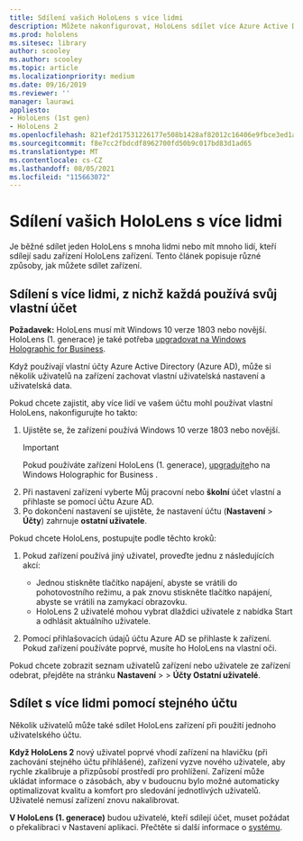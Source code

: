 ```yaml
---
title: Sdílení vašich HoloLens s více lidmi
description: Můžete nakonfigurovat, HoloLens sdílet více Azure Active Directory účty, nebo více uživateli, kteří používají jeden účet.
ms.prod: hololens
ms.sitesec: library
author: scooley
ms.author: scooley
ms.topic: article
ms.localizationpriority: medium
ms.date: 09/16/2019
ms.reviewer: ''
manager: laurawi
appliesto:
- HoloLens (1st gen)
- HoloLens 2
ms.openlocfilehash: 821ef2d17531226177e508b1428af82012c16406e9fbce3ed1a5617c767adfe8
ms.sourcegitcommit: f8e7cc2fbdcdf8962700fd50b9c017bd83d1ad65
ms.translationtype: MT
ms.contentlocale: cs-CZ
ms.lasthandoff: 08/05/2021
ms.locfileid: "115663072"
---
```

# <a name="share-your-hololens-with-multiple-people"></a>Sdílení vašich HoloLens s více lidmi

Je běžné sdílet jeden HoloLens s mnoha lidmi nebo mít mnoho lidí, kteří sdílejí sadu zařízení HoloLens zařízení.  Tento článek popisuje různé způsoby, jak můžete sdílet zařízení.

## <a name="share-with-multiple-people-each-using-their-own-account"></a>Sdílení s více lidmi, z nichž každá používá svůj vlastní účet

**Požadavek:** HoloLens musí mít Windows 10 verze 1803 nebo novější.  HoloLens (1. generace) je také potřeba [upgradovat na Windows Holographic for Business](hololens-upgrade-enterprise.md).

Když používají vlastní účty Azure Active Directory (Azure AD), může si několik uživatelů na zařízení zachovat vlastní uživatelská nastavení a uživatelská data.

Pokud chcete zajistit, aby více lidí ve vašem účtu mohl používat vlastní HoloLens, nakonfigurujte ho takto:

1. Ujistěte se, že zařízení používá Windows 10 verze 1803 nebo novější.
   > [!IMPORTANT]
   > Pokud používáte zařízení HoloLens (1. generace), [upgradujte](hololens1-upgrade-enterprise.md)ho na Windows Holographic for Business .
1. Při nastavení zařízení vyberte Můj pracovní nebo **školní** účet vlastní a přihlaste se pomocí účtu Azure AD.
1. Po dokončení nastavení se ujistěte, že nastavení účtu (**Nastavení**  >  **Účty**) zahrnuje **ostatní uživatele**.

Pokud chcete HoloLens, postupujte podle těchto kroků:

1. Pokud zařízení používá jiný uživatel, proveďte jednu z následujících akcí:
   - Jednou stiskněte tlačítko napájení, abyste se vrátili do pohotovostního režimu, a pak znovu stiskněte tlačítko napájení, abyste se vrátili na zamykací obrazovku.
   - HoloLens 2 uživatelé mohou vybrat dlaždici uživatele z nabídka Start a odhlásit aktuálního uživatele.

1. Pomocí přihlašovacích údajů účtu Azure AD se přihlaste k zařízení.  
    Pokud zařízení používáte poprvé, musíte ho HoloLens na [](hololens-calibration.md) vlastní oči.

Pokud chcete zobrazit seznam uživatelů zařízení nebo uživatele ze zařízení odebrat, přejděte na stránku **Nastavení**  >    >  **Účty Ostatní uživatelé**.

## <a name="share-with-multiple-people-all-using-the-same-account"></a>Sdílet s více lidmi pomocí stejného účtu

Několik uživatelů může také sdílet HoloLens zařízení při použití jednoho uživatelského účtu.

**Když HoloLens 2** nový uživatel poprvé vhodí zařízení na hlavičku (při zachování stejného účtu přihlášené), zařízení vyzve nového uživatele, aby rychle zkalibruje a přizpůsobí prostředí pro prohlížení. Zařízení může ukládat informace o zásobách, aby v budoucnu bylo možné automaticky optimalizovat kvalitu a komfort pro sledování jednotlivých uživatelů. Uživatelé nemusí zařízení znovu nakalibrovat.

**V HoloLens (1. generace)** budou uživatelé, kteří sdílejí účet, muset požádat o překalibraci v Nastavení aplikaci.  Přečtěte si další informace o [systému](hololens-calibration.md).
